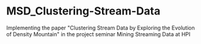# MSD_Clustering-Stream-Data

Implementing the paper "Clustering Stream Data by Exploring the Evolution of Density Mountain" in the project seminar Mining Streaming Data at HPI
